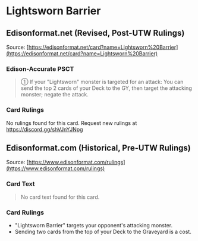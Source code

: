 # Lightsworn Barrier

## Edisonformat.net (Revised, Post-UTW Rulings)

Source: [https://edisonformat.net/card?name=Lightsworn%20Barrier](https://edisonformat.net/card?name=Lightsworn%20Barrier)

### Edison-Accurate PSCT

> ① If your "Lightsworn" monster is targeted for an attack: You can send the top 2 cards of your Deck to the GY, then target the attacking monster; negate the attack.

### Card Rulings

No rulings found for this card. Request new rulings at https://discord.gg/shVJnYJNpg


## Edisonformat.com (Historical, Pre-UTW Rulings)

Source: [https://www.edisonformat.com/rulings](https://www.edisonformat.com/rulings)

### Card Text

> No card text found for this card.

### Card Rulings

*   "Lightsworn Barrier" targets your opponent's attacking monster.
*   Sending two cards from the top of your Deck to the Graveyard is a cost.


